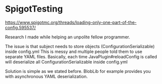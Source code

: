 # SpigotTesting
https://www.spigotmc.org/threads/loading-only-one-part-of-the-config.595537/

Research I made while helping an unpolite fellow programmer.

The issue is that subject needs to store objects (ConfigurationSerializable) inside config.yml
This is messy and multiple people told them to use separate YAML files.
Basically, each time JavaPlugin#reloadConfig is called will deserialize all ConfigurationSerializable
inside config.yml

Solution is simple as we stated before.
BlobLib for example provides you with asynchronous YAML deserialization.
